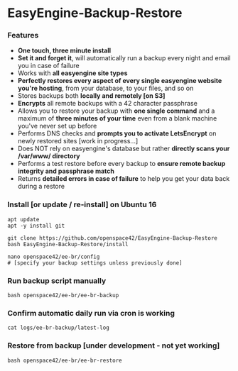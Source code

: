 # EasyEngine-Backup-Restore

### Features

* **One touch, three minute install**
* **Set it and forget it**, will automatically run a backup every night and email you in case of failure
* Works with **all easyengine site types**
* **Perfectly restores every aspect of every single easyengine website you're hosting**, from your database, to your files, and so on
* Stores backups both **locally and remotely [on S3]**
* **Encrypts** all remote backups with a 42 character passphrase
* Allows you to restore your backup with **one single command** and a maximum of **three minutes of your time** even from a blank machine you've never set up before
* Performs DNS checks and **prompts you to activate LetsEncrypt** on newly restored sites [work in progress...]
* Does NOT rely on easyengine's database but rather **directly scans your /var/www/ directory**
* Performs a test restore before every backup to **ensure remote backup integrity and passphrase match**
* Returns **detailed errors in case of failure** to help you get your data back during a restore


### Install [or update / re-install] on Ubuntu 16

```
apt update
apt -y install git
```
```
git clone https://github.com/openspace42/EasyEngine-Backup-Restore
bash EasyEngine-Backup-Restore/install
```
```
nano openspace42/ee-br/config
# [specify your backup settings unless previously done]
```

### Run backup script manually

```
bash openspace42/ee-br/ee-br-backup
```

### Confirm automatic daily run via cron is working

```
cat logs/ee-br-backup/latest-log
```

### Restore from backup [under development - not yet working]

```
bash openspace42/ee-br/ee-br-restore
```
